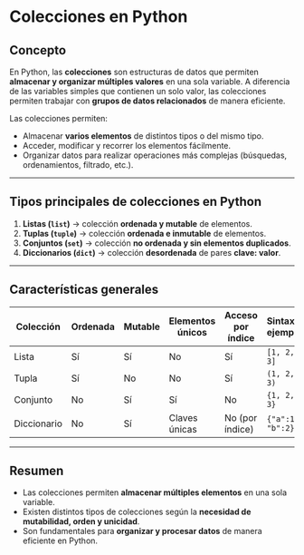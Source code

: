 # Colecciones en Python

## Concepto

En Python, las **colecciones** son estructuras de datos que permiten **almacenar y organizar múltiples valores** en una sola variable.
A diferencia de las variables simples que contienen un solo valor, las colecciones permiten trabajar con **grupos de datos relacionados** de manera eficiente.

Las colecciones permiten:

- Almacenar **varios elementos** de distintos tipos o del mismo tipo.
- Acceder, modificar y recorrer los elementos fácilmente.
- Organizar datos para realizar operaciones más complejas (búsquedas, ordenamientos, filtrado, etc.).

---

## Tipos principales de colecciones en Python

1. **Listas (`list`)** → colección **ordenada y mutable** de elementos.
2. **Tuplas (`tuple`)** → colección **ordenada e inmutable** de elementos.
3. **Conjuntos (`set`)** → colección **no ordenada y sin elementos duplicados**.
4. **Diccionarios (`dict`)** → colección **desordenada** de pares **clave: valor**.

---

## Características generales

| Colección | Ordenada | Mutable | Elementos únicos | Acceso por índice | Sintaxis ejemplo |
|------------|---------|---------|-----------------|-----------------|----------------|
| Lista      | Sí      | Sí      | No              | Sí              | `[1, 2, 3]`    |
| Tupla      | Sí      | No      | No              | Sí              | `(1, 2, 3)`    |
| Conjunto   | No      | Sí      | Sí              | No              | `{1, 2, 3}`    |
| Diccionario| No      | Sí      | Claves únicas   | No (por índice) | `{"a":1, "b":2}` |

---

## Resumen

- Las colecciones permiten **almacenar múltiples elementos** en una sola variable.
- Existen distintos tipos de colecciones según la **necesidad de mutabilidad, orden y unicidad**.
- Son fundamentales para **organizar y procesar datos** de manera eficiente en Python.

